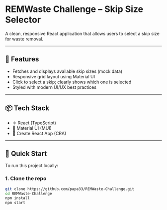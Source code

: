 # REMWaste Challenge – Skip Size Selector

A clean, responsive React application that allows users to select a skip size for waste removal.

---

## 🚀 Features

- Fetches and displays available skip sizes (mock data)
- Responsive grid layout using Material UI
- Click to select a skip; clearly shows which one is selected
- Styled with modern UI/UX best practices

---

## 📦 Tech Stack

- ⚛️ React (TypeScript)
- 💅 Material UI (MUI)
- 🔧 Create React App (CRA)

---

## 🏁 Quick Start

To run this project locally:

### 1. Clone the repo

```bash
git clone https://github.com/papa33/REMWaste-Challenge.git
cd REMWaste-Challenge
npm install
npm start